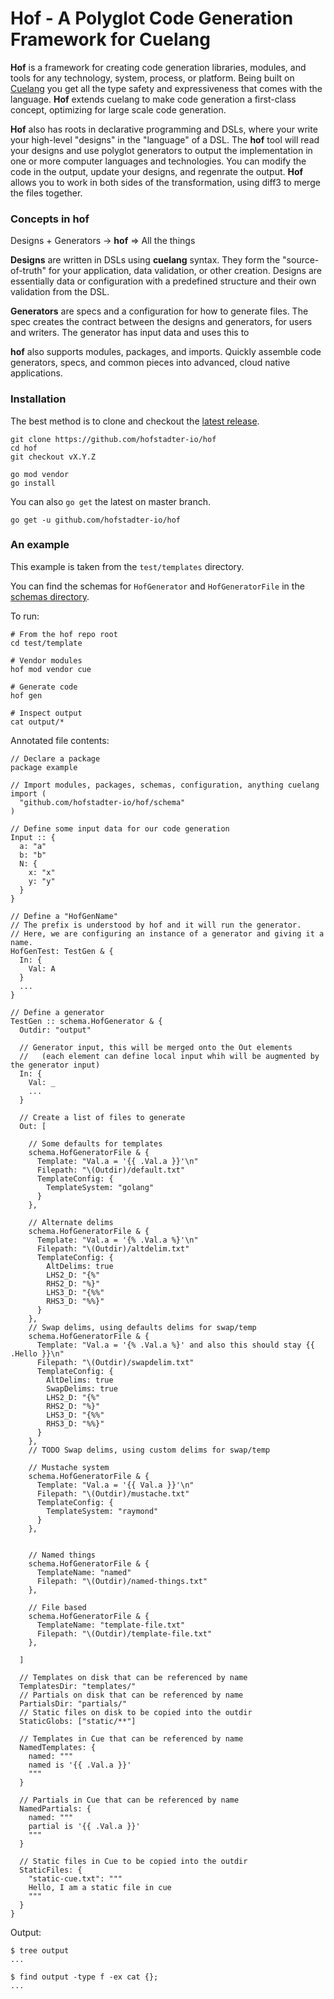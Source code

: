 # Hof - A Polyglot Code Generation Framework for Cuelang

__Hof__ is a framework for creating
code generation libraries, modules, and tools
for any technology, system, process, or platform.
Being built on [Cuelang](https://cuelang.org)
you get all the type safety and expressiveness
that comes with the language.
__Hof__ extends cuelang to make
code generation a first-class concept,
optimizing for large scale code generation.

__Hof__ also has roots in
declarative programming and DSLs,
where your write your high-level
"designs" in the "language" of a DSL.
The __hof__ tool will read your designs
and use polyglot generators to output the implementation
in one or more computer languages and technologies.
You can modify the code in the output,
update your designs, and regenrate the output.
__Hof__ allows you to work in both sides 
of the transformation, using diff3 to
merge the files together.


### Concepts in hof

Designs + Generators -> __hof__ => All the things

__Designs__ are written in DSLs using __cuelang__ syntax.
They form the "source-of-truth" for your
application, data validation, or other creation.
Designs are essentially data or configuration
with a predefined structure and their own validation from the DSL.

__Generators__ are specs and a configuration for how to generate files.
The spec creates the contract between the designs and generators, for users and writers.
The generator has input data and uses this to

__hof__ also supports modules, packages, and imports.
Quickly assemble code generators, specs, and common pieces
into advanced, cloud native applications.



### Installation

The best method is to clone and checkout the [latest release](https://github.com/hofstadter-io/hof/releases).

```
git clone https://github.com/hofstadter-io/hof
cd hof
git checkout vX.Y.Z

go mod vendor
go install
```

You can also `go get` the latest on master branch.

```
go get -u github.com/hofstadter-io/hof
```


### An example

This example is taken from the `test/templates` directory.

You can find the schemas for `HofGenerator` and `HofGeneratorFile`
in the [schemas directory](./schema).

To run:

```
# From the hof repo root
cd test/template

# Vendor modules
hof mod vendor cue

# Generate code
hof gen

# Inspect output
cat output/*
```

Annotated file contents:

```
// Declare a package
package example

// Import modules, packages, schemas, configuration, anything cuelang
import (
  "github.com/hofstadter-io/hof/schema"
)

// Define some input data for our code generation
Input :: {
  a: "a"
  b: "b"
  N: {
    x: "x"
    y: "y"
  }
}

// Define a "HofGenName"
// The prefix is understood by hof and it will run the generator.
// Here, we are configuring an instance of a generator and giving it a name.
HofGenTest: TestGen & {
  In: {
    Val: A 
  }
  ...
}

// Define a generator
TestGen :: schema.HofGenerator & {
  Outdir: "output"

  // Generator input, this will be merged onto the Out elements
  //   (each element can define local input whih will be augmented by the generator input)
  In: {
    Val: _
    ...
  }

  // Create a list of files to generate
  Out: [
  
    // Some defaults for templates
    schema.HofGeneratorFile & {
      Template: "Val.a = '{{ .Val.a }}'\n"
      Filepath: "\(Outdir)/default.txt"
      TemplateConfig: {
        TemplateSystem: "golang"
      }
    },
    
    // Alternate delims
    schema.HofGeneratorFile & {
      Template: "Val.a = '{% .Val.a %}'\n"
      Filepath: "\(Outdir)/altdelim.txt"
      TemplateConfig: {
        AltDelims: true
        LHS2_D: "{%"
        RHS2_D: "%}"
        LHS3_D: "{%%"
        RHS3_D: "%%}"
      }
    },
    // Swap delims, using defaults delims for swap/temp
    schema.HofGeneratorFile & {
      Template: "Val.a = '{% .Val.a %}' and also this should stay {{ .Hello }}\n"
      Filepath: "\(Outdir)/swapdelim.txt"
      TemplateConfig: {
        AltDelims: true
        SwapDelims: true
        LHS2_D: "{%"
        RHS2_D: "%}"
        LHS3_D: "{%%"
        RHS3_D: "%%}"
      }
    },
    // TODO Swap delims, using custom delims for swap/temp

    // Mustache system
    schema.HofGeneratorFile & {
      Template: "Val.a = '{{ Val.a }}'\n"
      Filepath: "\(Outdir)/mustache.txt"
      TemplateConfig: {
        TemplateSystem: "raymond"
      }
    },


    // Named things
    schema.HofGeneratorFile & {
      TemplateName: "named"
      Filepath: "\(Outdir)/named-things.txt"
    },

    // File based
    schema.HofGeneratorFile & {
      TemplateName: "template-file.txt"
      Filepath: "\(Outdir)/template-file.txt"
    },

  ]

  // Templates on disk that can be referenced by name
  TemplatesDir: "templates/"
  // Partials on disk that can be referenced by name
  PartialsDir: "partials/"
  // Static files on disk to be copied into the outdir
  StaticGlobs: ["static/**"]

  // Templates in Cue that can be referenced by name
  NamedTemplates: {
    named: """
    named is '{{ .Val.a }}'
    """
  }

  // Partials in Cue that can be referenced by name
  NamedPartials: {
    named: """
    partial is '{{ .Val.a }}'
    """
  }

  // Static files in Cue to be copied into the outdir
  StaticFiles: {
    "static-cue.txt": """
    Hello, I am a static file in cue
    """
  }
}
```

Output:

```
$ tree output
...

$ find output -type f -ex cat {};
...

```
